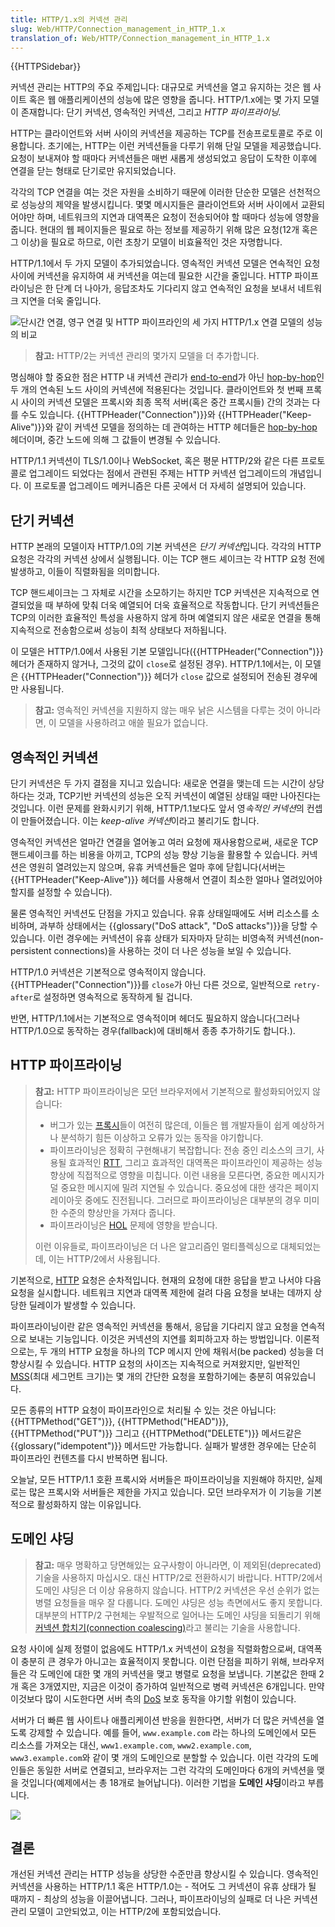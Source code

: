 ```yaml
---
title: HTTP/1.x의 커넥션 관리
slug: Web/HTTP/Connection_management_in_HTTP_1.x
translation_of: Web/HTTP/Connection_management_in_HTTP_1.x
---
```

{{HTTPSidebar}}

커넥션 관리는 HTTP의 주요 주제입니다: 대규모로 커넥션을 열고 유지하는 것은 웹 사이트 혹은 웹 애플리케이션의 성능에 많은 영향을 줍니다. HTTP/1.x에는 몇 가지 모델이 존재합니다: 단기 커넥션, 영속적인 커넥션, 그리고 _HTTP 파이프라이닝._

HTTP는 클라이언트와 서버 사이의 커넥션을 제공하는 TCP를 전송프로토콜로 주로 이용합니다. 초기에는, HTTP는 이런 커넥션들을 다루기 위해 단일 모델을 제공했습니다. 요청이 보내져야 할 때마다 커넥션들은 매번 새롭게 생성되었고 응답이 도착한 이후에 연결을 닫는 형태로 단기로만 유지되었습니다.

각각의 TCP 연결을 여는 것은 자원을 소비하기 때문에 이러한 단순한 모델은 선천적으로 성능상의 제약을 발생시킵니다. 몇몇 메시지들은 클라이언트와 서버 사이에서 교환되어야만 하며, 네트워크의 지연과 대역폭은 요청이 전송되어야 할 때마다 성능에 영향을 줍니다. 현대의 웹 페이지들은 필요로 하는 정보를 제공하기 위해 많은 요청(12개 혹은 그 이상)을 필요로 하므로, 이런 초창기 모델이 비효율적인 것은 자명합니다.

HTTP/1.1에서 두 가지 모델이 추가되었습니다. 영속적인 커넥션 모델은 연속적인 요청 사이에 커넥션을 유지하여 새 커넥션을 여는데 필요한 시간을 줄입니다. HTTP 파이프라이닝은 한 단계 더 나아가, 응답조차도 기다리지 않고 연속적인 요청을 보내서 네트워크 지연을 더욱 줄입니다.

![단시간 연결, 영구 연결 및 HTTP 파이프라인의 세 가지 HTTP/1.x 연결 모델의 성능의 비교](http1_x_connections.png)

> **참고:** HTTP/2는 커넥션 관리의 몇가지 모델을 더 추가합니다.

명심해야 할 중요한 점은 HTTP 내 커넥션 관리가 [end-to-end](/ko/docs/Web/HTTP/Headers#e2e)가 아닌 [hop-by-hop](/ko/docs/Web/HTTP/Headers#hbh)인 두 개의 연속된 노드 사이의 커넥션에 적용된다는 것입니다. 클라이언트와 첫 번째 프록시 사이의 커넥션 모델은 프록시와 최종 목적 서버(혹은 중간 프록시들) 간의 것과는 다를 수도 있습니다. {{HTTPHeader("Connection")}}와 {{HTTPHeader("Keep-Alive")}}와 같이 커넥션 모델을 정의하는 데 관여하는 HTTP 헤더들은 [hop-by-hop](/ko/docs/Web/HTTP/Headers#hbh) 헤더이며, 중간 노드에 의해 그 값들이 변경될 수 있습니다.

HTTP/1.1 커넥션이 TLS/1.0이나 WebSocket, 혹은 평문 HTTP/2와 같은 다른 프로토콜로 업그레이드 되었다는 점에서 관련된 주제는 HTTP 커넥션 업그레이드의 개념입니다. 이 프로토콜 업그레이드 메커니즘은 다른 곳에서 더 자세히 설명되어 있습니다.

## 단기 커넥션

HTTP 본래의 모델이자 HTTP/1.0의 기본 커넥션은 *단기 커넥션*입니다. 각각의 HTTP 요청은 각각의 커넥션 상에서 실행됩니다. 이는 TCP 핸드 셰이크는 각 HTTP 요청 전에 발생하고, 이들이 직렬화됨을 의미합니다.

TCP 핸드셰이크는 그 자체로 시간을 소모하기는 하지만 TCP 커넥션은 지속적으로 연결되었을 때 부하에 맞춰 더욱 예열되어 더욱 효율적으로 작동합니다. 단기 커넥션들은 TCP의 이러한 효율적인 특성을 사용하지 않게 하며 예열되지 않은 새로운 연결을 통해 지속적으로 전송함으로써 성능이 최적 상태보다 저하됩니다.

이 모델은 HTTP/1.0에서 사용된 기본 모델입니다({{HTTPHeader("Connection")}} 헤더가 존재하지 않거나, 그것의 값이 `close`로 설정된 경우). HTTP/1.1에서는, 이 모델은 {{HTTPHeader("Connection")}} 헤더가 `close` 값으로 설정되어 전송된 경우에만 사용됩니다.

> **참고:** 영속적인 커넥션을 지원하지 않는 매우 낡은 시스템을 다루는 것이 아니라면, 이 모델을 사용하려고 애쓸 필요가 없습니다.

## 영속적인 커넥션

단기 커넥션은 두 가지 결점을 지니고 있습니다: 새로운 연결을 맺는데 드는 시간이 상당하다는 것과, TCP기반 커넥션의 성능은 오직 커넥션이 예열된 상태일 때만 나아진다는 것입니다. 이런 문제를 완화시키기 위해, HTTP/1.1보다도 앞서 영*속적인 커넥션*의 컨셉이 만들어졌습니다. 이는 *keep-alive 커넥션*이라고 불리기도 합니다.

영속적인 커넥션은 얼마간 연결을 열어놓고 여러 요청에 재사용함으로써, 새로운 TCP 핸드셰이크를 하는 비용을 아끼고, TCP의 성능 향상 기능을 활용할 수 있습니다. 커넥션은 영원히 열려있는지 않으며, 유휴 커넥션들은 얼마 후에 닫힙니다(서버는 {{HTTPHeader("Keep-Alive")}} 헤더를 사용해서 연결이 최소한 얼마나 열려있어야 할지를 설정할 수 있습니다).

물론 영속적인 커넥션도 단점을 가지고 있습니다. 유휴 상태일때에도 서버 리소스를 소비하며, 과부하 상태에서는 {{glossary("DoS attack", "DoS attacks")}}을 당할 수 있습니다. 이런 경우에는 커넥션이 유휴 상태가 되자마자 닫히는 비영속적 커넥션(non-persistent connections)을 사용하는 것이 더 나은 성능을 보일 수 있습니다.

HTTP/1.0 커넥션은 기본적으로 영속적이지 않습니다. {{HTTPHeader("Connection")}}를 `close`가 아닌 다른 것으로, 일반적으로 `retry-after`로 설정하면 영속적으로 동작하게 될 겁니다.

반면, HTTP/1.1에서는 기본적으로 영속적이며 헤더도 필요하지 않습니다(그러나 HTTP/1.0으로 동작하는 경우(fallback)에 대비해서 종종 추가하기도 합니다.).

## HTTP 파이프라이닝

> **참고:** HTTP 파이프라이닝은 모던 브라우저에서 기본적으로 활성화되어있지 않습니다:
>
> - 버그가 있는 [프록시](https://en.wikipedia.org/wiki/Proxy_server)들이 여전히 많은데, 이들은 웹 개발자들이 쉽게 예상하거나 분석하기 힘든 이상하고 오류가 있는 동작을 야기합니다.
> - 파이프라이닝은 정확히 구현해내기 복잡합니다: 전송 중인 리소스의 크기, 사용될 효과적인 [RTT](https://en.wikipedia.org/wiki/Round-trip_delay_time), 그리고 효과적인 대역폭은 파이프라인이 제공하는 성능 향상에 직접적으로 영향을 미칩니다. 이런 내용을 모른다면, 중요한 메시지가 덜 중요한 메시지에 밀려 지연될 수 있습니다. 중요성에 대한 생각은 페이지 레이아웃 중에도 진전됩니다. 그러므로 파이프라이닝은 대부분의 경우 미미한 수준의 향상만을 가져다 줍니다.
> - 파이프라이닝은 [HOL](https://en.wikipedia.org/wiki/Head-of-line_blocking) 문제에 영향을 받습니다.
>
> 이런 이유들로, 파이프라이닝은 더 나은 알고리즘인 멀티플렉싱으로 대체되었는데, 이는 HTTP/2에서 사용됩니다.

기본적으로, [HTTP](/en-US/docs/Web/HTTP) 요청은 순차적입니다. 현재의 요청에 대한 응답을 받고 나서야 다음 요청을 실시합니다. 네트워크 지연과 대역폭 제한에 걸려 다음 요청을 보내는 데까지 상당한 딜레이가 발생할 수 있습니다.

파이프라이닝이란 같은 영속적인 커넥션을 통해서, 응답을 기다리지 않고 요청을 연속적으로 보내는 기능입니다. 이것은 커넥션의 지연를 회피하고자 하는 방법입니다. 이론적으로는, 두 개의 HTTP 요청을 하나의 TCP 메시지 안에 채워서(be packed) 성능을 더 향상시킬 수 있습니다. HTTP 요청의 사이즈는 지속적으로 커져왔지만, 일반적인 [MSS](https://en.wikipedia.org/wiki/Maximum_segment_size)(최대 세그먼트 크기)는 몇 개의 간단한 요청을 포함하기에는 충분히 여유있습니다.

모든 종류의 HTTP 요청이 파이프라인으로 처리될 수 있는 것은 아닙니다: {{HTTPMethod("GET")}}, {{HTTPMethod("HEAD")}}, {{HTTPMethod("PUT")}} 그리고 {{HTTPMethod("DELETE")}} 메서드같은 {{glossary("idempotent")}} 메서드만 가능합니다. 실패가 발생한 경우에는 단순히 파이프라인 컨텐츠를 다시 반복하면 됩니다.

오늘날, 모든 HTTP/1.1 호환 프록시와 서버들은 파이프라이닝을 지원해야 하지만, 실제로는 많은 프록시와 서버들은 제한을 가지고 있습니다. 모던 브라우저가 이 기능을 기본적으로 활성화하지 않는 이유입니다.

## 도메인 샤딩

> **참고:** 매우 명확하고 당면해있는 요구사항이 아니라면, 이 제외된(deprecated) 기술을 사용하지 마십시오. 대신 HTTP/2로 전환하시기 바랍니다. HTTP/2에서 도메인 샤딩은 더 이상 유용하지 않습니다. HTTP/2 커넥션은 우선 순위가 없는 병렬 요청들을 매우 잘 다룹니다. 도메인 샤딩은 성능 측면에서도 좋지 못합니다. 대부분의 HTTP/2 구현체는 우발적으로 일어나는 도메인 샤딩을 되돌리기 위해 [커넥션 합치기(connection coalescing)](https://daniel.haxx.se/blog/2016/08/18/http2-connection-coalescing/)라고 불리는 기술을 사용합니다.

요청 사이에 실제 정렬이 없음에도 HTTP/1.x 커넥션이 요청을 직렬화함으로써, 대역폭이 충분히 큰 경우가 아니고는 효율적이지 못합니다. 이런 단점을 피하기 위해, 브라우저들은 각 도메인에 대한 몇 개의 커넥션을 맺고 병렬로 요청을 보냅니다. 기본값은 한때 2개 혹은 3개였지만, 지금은 이것이 증가하여 일반적으로 병력 커넥션은 6개입니다. 만약 이것보다 많이 시도한다면 서버 측의 [DoS](/ko/docs/Glossary/DOS_attack) 보호 동작을 야기할 위험이 있습니다.

서버가 더 빠른 웹 사이트나 애플리케이션 반응을 원한다면, 서버가 더 많은 커넥션을 열도록 강제할 수 있습니다. 예를 들어, `www.example.com` 라는 하나의 도메인에서 모든 리소스를 가져오는 대신, `www1.example.com`, `www2.example.com`, `www3.example.com`와 같이 몇 개의 도메인으로 분할할 수 있습니다. 이런 각각의 도메인들은 동일한 서버로 연결되고, 브라우저는 그런 각각의 도메인마다 6개의 커넥션을 맺을 것입니다(예제에서는 총 18개로 늘어납니다). 이러한 기법을 **도메인 샤딩**이라고 부릅니다.

![](https://mdn.mozillademos.org/files/13783/HTTPSharding.png)

## 결론

개선된 커넥션 관리는 HTTP 성능을 상당한 수준만큼 향상시킬 수 있습니다. 영속적인 커넥션을 사용하는 HTTP/1.1 혹은 HTTP/1.0는 - 적어도 그 커넥션이 유휴 상태가 될 때까지 - 최상의 성능을 이끌어냅니다. 그러나, 파이프라이닝의 실패로 더 나은 커넥션 관리 모델이 고안되었고, 이는 HTTP/2에 포함되었습니다.
